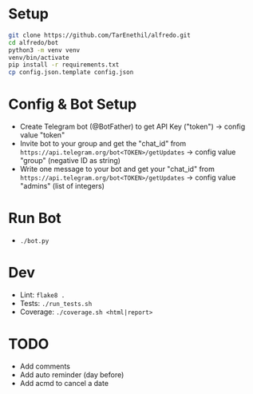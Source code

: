 # Setup
```bash
git clone https://github.com/TarEnethil/alfredo.git
cd alfredo/bot
python3 -m venv venv
venv/bin/activate
pip install -r requirements.txt
cp config.json.template config.json
```

# Config & Bot Setup
* Create Telegram bot (@BotFather) to get API Key ("token") -> config value "token"
* Invite bot to your group and get the "chat_id" from `https://api.telegram.org/bot<TOKEN>/getUpdates` -> config value "group" (negative ID as string)
* Write one message to your bot and get your "chat_id" from `https://api.telegram.org/bot<TOKEN>/getUpdates` -> config value "admins" (list of integers)

# Run Bot
* `./bot.py`

# Dev
* Lint: `flake8 .`
* Tests: `./run_tests.sh` 
* Coverage: `./coverage.sh <html|report>`

# TODO
* Add comments
* Add auto reminder (day before)
* Add acmd to cancel a date